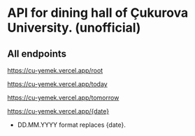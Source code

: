 # API for dining hall of Çukurova University. (unofficial)

## All endpoints

<https://cu-yemek.vercel.app/root>

<https://cu-yemek.vercel.app/today>

<https://cu-yemek.vercel.app/tomorrow>

<https://cu-yemek.vercel.app/{date}>

- DD.MM.YYYY format replaces {date}.
